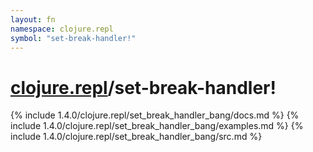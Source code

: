 ```yaml
---
layout: fn
namespace: clojure.repl
symbol: "set-break-handler!"
---
```


# [clojure.repl](../)/set-break-handler!

{% include 1.4.0/clojure.repl/set_break_handler_bang/docs.md %}
{% include 1.4.0/clojure.repl/set_break_handler_bang/examples.md %}
{% include 1.4.0/clojure.repl/set_break_handler_bang/src.md %}

